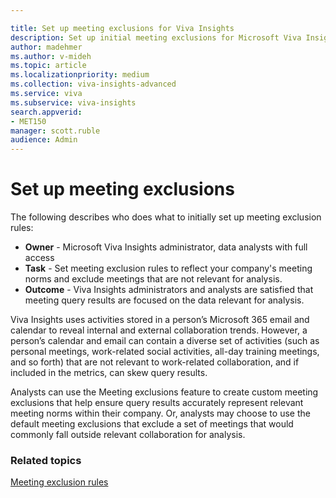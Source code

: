 ```yaml
---

title: Set up meeting exclusions for Viva Insights
description: Set up initial meeting exclusions for Microsoft Viva Insights
author: madehmer
ms.author: v-mideh
ms.topic: article
ms.localizationpriority: medium 
ms.collection: viva-insights-advanced 
ms.service: viva 
ms.subservice: viva-insights 
search.appverid: 
- MET150 
manager: scott.ruble
audience: Admin
---
```


# Set up meeting exclusions

The following describes who does what to initially set up meeting exclusion rules:

* **Owner** - Microsoft Viva Insights administrator, data analysts with full access
* **Task** - Set meeting exclusion rules to reflect your company's meeting norms and exclude meetings that are not relevant for analysis.  
* **Outcome** - Viva Insights administrators and analysts are satisfied that meeting query results are focused on the data relevant for analysis.

Viva Insights uses activities stored in a person’s Microsoft 365 email and calendar to reveal internal and external collaboration trends. However, a person’s calendar and email can contain a diverse set of activities (such as personal meetings, work-related social activities, all-day training meetings, and so forth) that are not relevant to work-related collaboration, and if included in the metrics, can skew query results.

Analysts can use the Meeting exclusions feature to create custom meeting exclusions that help ensure query results accurately represent relevant meeting norms within their company. Or, analysts may choose to use the default meeting exclusions that exclude a set of meetings that would commonly fall outside relevant collaboration for analysis.

### Related topics

[Meeting exclusion rules](../Tutorials/meeting-exclusions-intro.md)

<!-- former topics 
[Understand meeting exclusions](../Use/Understand-meeting-exclusions.md)

[Create custom meeting exclusions](../Use/Create-custom-meeting-exclusions-rules.md)
-->
